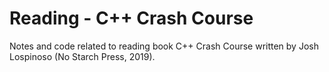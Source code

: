 # Reading - C++ Crash Course

Notes and code related to reading book C++ Crash Course written by Josh Lospinoso (No Starch Press, 2019).
